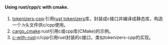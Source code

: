 #### Using rust/cpp/c with cmake.

1. [tokenizers-cpp](https://github.com/mlc-ai/tokenizers-cpp.git):引用[rust tokenizers](https://github.com/huggingface/tokenizers.git)库，封装成c接口并编译成静态库，构造一个.h头文件供c/cpp使用。
2. [cargo_cmake](./cargo_cmake/README.md):rust引用c或cpp库(CMake)的示例。
3. [c-with-rust](./c-with-rust/README.md):c/cpp引用rust封装的c接口，类似tokenizers-cpp的实现。